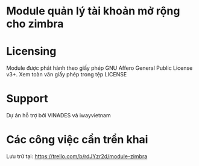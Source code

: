 # Module quản lý tài khoản mở rộng cho zimbra

# Licensing
Module được phát hành theo giấy phép GNU Affero General Public License v3+. Xem toàn văn giấy phép trong tệp LICENSE

# Support
Dự án hỗ trợ bởi VINADES và iwayvietnam

# Các công việc cần trển khai 
Lưu trữ tại: https://trello.com/b/rdJYzr2d/module-zimbra
